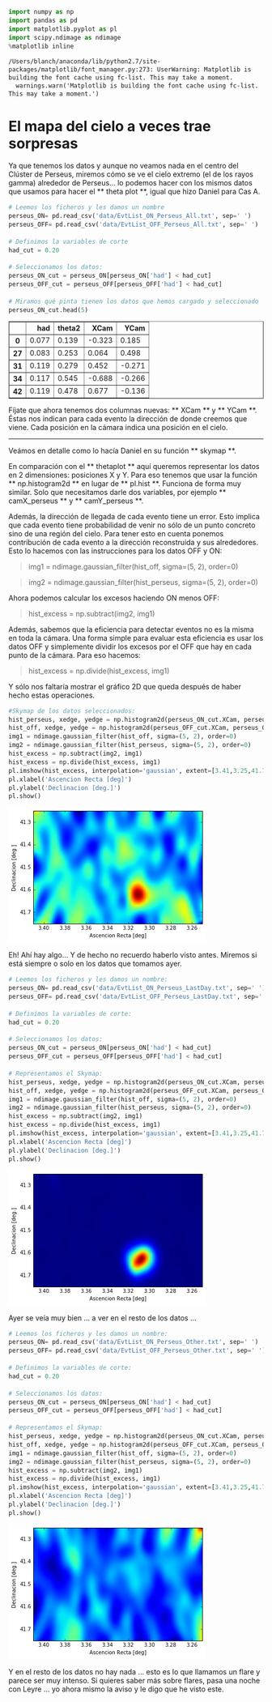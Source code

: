 

```python
import numpy as np
import pandas as pd
import matplotlib.pyplot as pl
import scipy.ndimage as ndimage
%matplotlib inline
```

    /Users/blanch/anaconda/lib/python2.7/site-packages/matplotlib/font_manager.py:273: UserWarning: Matplotlib is building the font cache using fc-list. This may take a moment.
      warnings.warn('Matplotlib is building the font cache using fc-list. This may take a moment.')


# El mapa del cielo a veces trae sorpresas

Ya que tenemos los datos y aunque no veamos nada en el centro del Clúster de Perseus, miremos cómo se ve el cielo extremo (el de los rayos gamma) alrededor de Perseus... lo podemos hacer con los mismos datos que usamos para hacer el ** theta plot **, igual que hizo Daniel para Cas A.


```python
# Leemos los ficheros y les damos un nombre
perseus_ON= pd.read_csv('data/EvtList_ON_Perseus_All.txt', sep=' ')
perseus_OFF= pd.read_csv('data/EvtList_OFF_Perseus_All.txt', sep=' ')

# Definimos la variables de corte
had_cut = 0.20

# Seleccionamos los datos:
perseus_ON_cut = perseus_ON[perseus_ON['had'] < had_cut]
perseus_OFF_cut = perseus_OFF[perseus_OFF['had'] < had_cut]

# Miramos qué pinta tienen los datos que hemos cargado y seleccionado
perseus_ON_cut.head(5)
```




<div>
<table border="1" class="dataframe">
  <thead>
    <tr style="text-align: right;">
      <th></th>
      <th>had</th>
      <th>theta2</th>
      <th>XCam</th>
      <th>YCam</th>
    </tr>
  </thead>
  <tbody>
    <tr>
      <th>0</th>
      <td>0.077</td>
      <td>0.139</td>
      <td>-0.323</td>
      <td>0.185</td>
    </tr>
    <tr>
      <th>27</th>
      <td>0.083</td>
      <td>0.253</td>
      <td>0.064</td>
      <td>0.498</td>
    </tr>
    <tr>
      <th>31</th>
      <td>0.119</td>
      <td>0.279</td>
      <td>0.452</td>
      <td>-0.271</td>
    </tr>
    <tr>
      <th>34</th>
      <td>0.117</td>
      <td>0.545</td>
      <td>-0.688</td>
      <td>-0.266</td>
    </tr>
    <tr>
      <th>42</th>
      <td>0.119</td>
      <td>0.478</td>
      <td>0.677</td>
      <td>-0.136</td>
    </tr>
  </tbody>
</table>
</div>



Fíjate que ahora tenemos dos columnas nuevas: ** XCam ** y ** YCam **. Éstas nos indican para cada evento la dirección de donde creemos que viene. Cada posición en la cámara indica una posición en el cielo.

------

Veámos en detalle como lo hacía Daniel en su función ** skymap **.

En comparación con el ** thetaplot ** aquí queremos representar los datos en 2 dimensiones: posiciones X y Y. Para eso tenemos que usar la función ** np.histogram2d ** en lugar de ** pl.hist **. Funciona de forma muy similar. Solo que necesitamos darle dos variables, por ejemplo ** camX_perseus ** y ** camY_perseus **.

Además, la dirección de llegada de cada evento tiene un error. Esto implica que cada evento tiene probabilidad de venir no sólo de un punto concreto sino de una región del cielo. Para tener esto en cuenta ponemos contribución de cada evento a la dirección reconstruida y sus alrededores. Esto lo hacemos con las instrucciones para los datos OFF y ON:

> img1 = ndimage.gaussian_filter(hist_off, sigma=(5, 2), order=0)

> img2 = ndimage.gaussian_filter(hist_perseus, sigma=(5, 2), order=0)

Ahora podemos calcular los excesos haciendo ON menos OFF:

> hist_excess = np.subtract(img2, img1)

Además, sabemos que la eficiencia para detectar eventos no es la misma en toda la cámara. Una forma simple para evaluar esta eficiencia es usar los datos OFF y simplemente dividir los excesos por el OFF que hay en cada punto de la cámara. Para eso hacemos:

> hist_excess = np.divide(hist_excess, img1)

Y sólo nos faltaría mostrar el gráfico 2D que queda después de haber hecho estas operaciones.


```python
#Skymap de los datos seleccionados: 
hist_perseus, xedge, yedge = np.histogram2d(perseus_ON_cut.XCam, perseus_ON_cut.YCam, bins=71)
hist_off, xedge, yedge = np.histogram2d(perseus_OFF_cut.XCam, perseus_OFF_cut.YCam, bins=71)
img1 = ndimage.gaussian_filter(hist_off, sigma=(5, 2), order=0)
img2 = ndimage.gaussian_filter(hist_perseus, sigma=(5, 2), order=0)
hist_excess = np.subtract(img2, img1)
hist_excess = np.divide(hist_excess, img1)
pl.imshow(hist_excess, interpolation='gaussian', extent=[3.41,3.25,41.75,41.25],aspect="auto")
pl.xlabel('Ascencion Recta [deg]')
pl.ylabel('Declinacion [deg.]')
pl.show()
```


![png](night_3_5_es_files/night_3_5_es_4_0.png)


Eh! Ahí hay algo... Y de hecho no recuerdo haberlo visto antes. Miremos si está siempre o solo en los datos que tomamos ayer.


```python
# Leemos los ficheros y les damos un nombre:
perseus_ON= pd.read_csv('data/EvtList_ON_Perseus_LastDay.txt', sep=' ')
perseus_OFF= pd.read_csv('data/EvtList_OFF_Perseus_LastDay.txt', sep=' ')

# Definimos la variables de corte:
had_cut = 0.20

# Seleccionamos los datos:
perseus_ON_cut = perseus_ON[perseus_ON['had'] < had_cut]
perseus_OFF_cut = perseus_OFF[perseus_OFF['had'] < had_cut]

# Representamos el Skymap:
hist_perseus, xedge, yedge = np.histogram2d(perseus_ON_cut.XCam, perseus_ON_cut.YCam, bins=71)
hist_off, xedge, yedge = np.histogram2d(perseus_OFF_cut.XCam, perseus_OFF_cut.YCam, bins=71)
img1 = ndimage.gaussian_filter(hist_off, sigma=(5, 2), order=0)
img2 = ndimage.gaussian_filter(hist_perseus, sigma=(5, 2), order=0)
hist_excess = np.subtract(img2, img1)
hist_excess = np.divide(hist_excess, img1)
pl.imshow(hist_excess, interpolation='gaussian', extent=[3.41,3.25,41.75,41.25],aspect="auto")
pl.xlabel('Ascencion Recta [deg]')
pl.ylabel('Declinacion [deg.]')
pl.show()
```


![png](night_3_5_es_files/night_3_5_es_6_0.png)


Ayer se veía muy bien ... a ver en el resto de los datos ...


```python
# Leemos los ficheros y les damos un nombre:
perseus_ON= pd.read_csv('data/EvtList_ON_Perseus_Other.txt', sep=' ')
perseus_OFF= pd.read_csv('data/EvtList_OFF_Perseus_Other.txt', sep=' ')

# Definimos la variables de corte:
had_cut = 0.20

# Seleccionamos los datos:
perseus_ON_cut = perseus_ON[perseus_ON['had'] < had_cut]
perseus_OFF_cut = perseus_OFF[perseus_OFF['had'] < had_cut]

# Representamos el Skymap:
hist_perseus, xedge, yedge = np.histogram2d(perseus_ON_cut.XCam, perseus_ON_cut.YCam, bins=71)
hist_off, xedge, yedge = np.histogram2d(perseus_OFF_cut.XCam, perseus_OFF_cut.YCam, bins=71)
img1 = ndimage.gaussian_filter(hist_off, sigma=(5, 2), order=0)
img2 = ndimage.gaussian_filter(hist_perseus, sigma=(5, 2), order=0)
hist_excess = np.subtract(img2, img1)
hist_excess = np.divide(hist_excess, img1)
pl.imshow(hist_excess, interpolation='gaussian', extent=[3.41,3.25,41.75,41.25],aspect="auto")
pl.xlabel('Ascencion Recta [deg]')
pl.ylabel('Declinacion [deg.]')
pl.show()
```


![png](night_3_5_es_files/night_3_5_es_8_0.png)


Y en el resto de los datos no hay nada ... esto es lo que llamamos un flare y parece ser muy intenso. Si quieres saber más sobre flares, pasa una noche con Leyre ... yo ahora mismo la aviso y le digo que he visto este.
